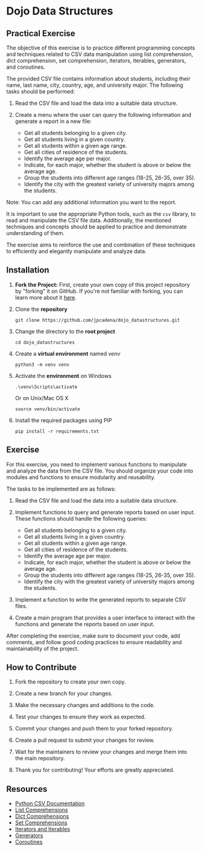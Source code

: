 # Dojo Data Structures

## Practical Exercise

The objective of this exercise is to practice different programming concepts and techniques related to CSV data manipulation using list comprehension, dict comprehension, set comprehension, iterators, iterables, generators, and coroutines.

The provided CSV file contains information about students, including their name, last name, city, country, age, and university major. The following tasks should be performed:

1. Read the CSV file and load the data into a suitable data structure.

2. Create a menu where the user can query the following information and generate a report in a new file:
   - Get all students belonging to a given city.
   - Get all students living in a given country.
   - Get all students within a given age range.
   - Get all cities of residence of the students.
   - Identify the average age per major.
   - Indicate, for each major, whether the student is above or below the average age.
   - Group the students into different age ranges (18-25, 26-35, over 35).
   - Identify the city with the greatest variety of university majors among the students.

Note: You can add any additional information you want to the report.

It is important to use the appropriate Python tools, such as the `csv` library, to read and manipulate the CSV file data. Additionally, the mentioned techniques and concepts should be applied to practice and demonstrate understanding of them.

The exercise aims to reinforce the use and combination of these techniques to efficiently and elegantly manipulate and analyze data.

## Installation

1. **Fork the Project:** First, create your own copy of this project repository by "forking" it on GitHub. If you're not familiar with forking, you can learn more about it [here](https://docs.github.com/en/github/getting-started-with-github/fork-a-repo).

2. Clone the **repository**

   ```
   git clone https://github.com/jpcadena/dojo_datastructures.git
   ```

3. Change the directory to the **root project**

   ```
   cd dojo_datastructures
   ```

4. Create a **virtual environment** named _venv_

   ```
   python3 -m venv venv
   ```

5. Activate the **environment** on Windows

   ```
   .\venv\Scripts\activate
   ```

   Or on Unix/Mac OS X

   ```
   source venv/bin/activate
   ```

6. Install the required packages using PIP
   ```
   pip install -r requirements.txt
   ```

## Exercise

For this exercise, you need to implement various functions to manipulate and analyze the data from the CSV file. You should organize your code into modules and functions to ensure modularity and reusability.

The tasks to be implemented are as follows:

1. Read the CSV file and load the data into a suitable data structure.

2. Implement functions to query and generate reports based on user input. These functions should handle the following queries:

   - Get all students belonging to a given city.
   - Get all students living in a given country.
   - Get all students within a given age range.
   - Get all cities of residence of the students.
   - Identify the average age per major.
   - Indicate, for each major, whether the student is above or below the average age.
   - Group the students into different age ranges (18-25, 26-35, over 35).
   - Identify the city with the greatest variety of university majors among the students.

3. Implement a function to write the generated reports to separate CSV files.

4. Create a main program that provides a user interface to interact with the functions and generate the reports based on user input.

After completing the exercise, make sure to document your code, add comments, and follow good coding practices to ensure readability and maintainability of the project.

## How to Contribute

1. Fork the repository to create your own copy.

2. Create a new branch for your changes.

3. Make the necessary changes and additions to the code.

4. Test your changes to ensure they work as expected.

5. Commit your changes and push them to your forked repository.

6. Create a pull request to submit your changes for review.

7. Wait for the maintainers to review your changes and merge them into the main repository.

8. Thank you for contributing! Your efforts are greatly appreciated.

## Resources

- [Python CSV Documentation](https://docs.python.org/3/library/csv.html)
- [List Comprehensions](https://realpython.com/list-comprehension-python/)
- [Dict Comprehensions](https://realpython.com/python-dicts/)
- [Set Comprehensions](https://realpython.com/python-sets/)
- [Iterators and Iterables](https://realpython.com/python-iterators/)
- [Generators](https://realpython.com/introduction-to-python-generators/)
- [Coroutines](https://realpython.com/async-io-python/)
